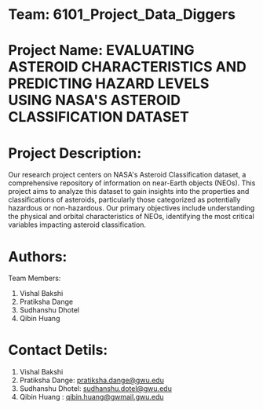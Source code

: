 # Team: 6101_Project_Data_Diggers

# Project Name: EVALUATING ASTEROID CHARACTERISTICS AND PREDICTING HAZARD LEVELS USING NASA'S ASTEROID CLASSIFICATION DATASET

# Project Description: 
Our research project centers on NASA's Asteroid Classification dataset, a comprehensive repository of information on near-Earth objects (NEOs). 
This project aims to analyze this dataset to gain insights into the properties and classifications of asteroids, particularly those categorized as potentially hazardous or non-hazardous. 
Our primary objectives include understanding the physical and orbital characteristics of NEOs, identifying the most critical variables impacting asteroid classification.

# Authors:
Team Members:
1.	Vishal Bakshi
2.	Pratiksha Dange
3.	Sudhanshu Dhotel
4.	Qibin Huang

# Contact Detils:
1.	Vishal Bakshi
2.	Pratiksha Dange: pratiksha.dange@gwu.edu 
3.	Sudhanshu Dhotel: sudhanshu.dotel@gwu.edu
4.	Qibin Huang : qibin.huang@gwmail.gwu.edu


